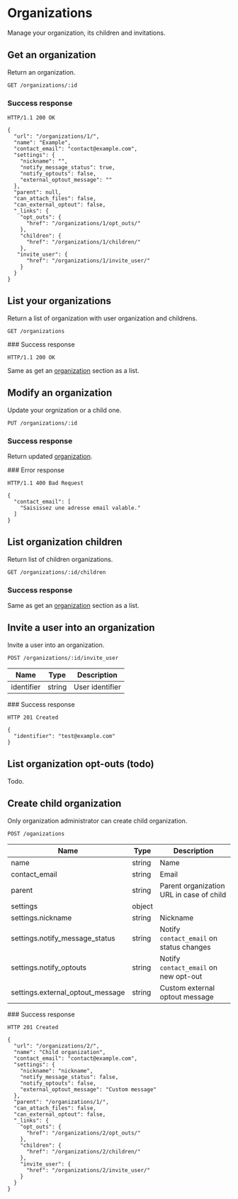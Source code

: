 # Organizations

Manage your organization, its children and invitations.

## Get an organization

Return an organization.

`GET /organizations/:id`

### Success response

`HTTP/1.1 200 OK`

  	{
      "url": "/organizations/1/",
      "name": "Example",
      "contact_email": "contact@example.com",
      "settings": {
        "nickname": "",
        "notify_message_status": true,
        "notify_optouts": false,
        "external_optout_message": ""
      },
      "parent": null,
      "can_attach_files": false,
      "can_external_optout": false,
      "_links": {
        "opt_outs": {
          "href": "/organizations/1/opt_outs/"
        },
        "children": {
          "href": "/organizations/1/children/"
        },
       "invite_user": {
          "href": "/organizations/1/invite_user/"
        }
      }
    }

## List your organizations

Return a list of organization with user organization and childrens.

`GET /organizations`

### Success response

`HTTP/1.1 200 OK`

Same as get an [organization](#get-an-organization) section as a list.

## Modify an organization

Update your orgnization or a child one.

`PUT /organizations/:id`

### Success response

Return updated [organization](#get-an-organization).

### Error response

`HTTP/1.1 400 Bad Request`

    {
      "contact_email": [
        "Saisissez une adresse email valable."
      ]
    }

## List organization children

Return list of children organizations.

`GET /organizations/:id/children`

### Success response

Same as get an [organization](#get-an-organization) section as a list.

## Invite a user into an organization

Invite a user into an organization.

`POST /organizations/:id/invite_user`

| Name       | Type     | Description     |
|------------|----------|-----------------|
| identifier | string   | User identifier |

### Success response

`HTTP 201 Created`

    {
      "identifier": "test@example.com"
    }

## List organization opt-outs (todo)

Todo.

## Create child organization

Only organization administrator can create child organization.

`POST /oganizations`

| Name                             | Type     | Description                              |
|----------------------------------|----------|------------------------------------------|
| name                             | string   | Name                                     |
| contact_email                    | string   | Email                                    |
| parent                           | string   | Parent organization URL in case of child |
| settings                         | object   |                                          |
| settings.nickname                | string   | Nickname                                 |
| settings.notify_message_status   | string   | Notify `contact_email` on status changes |
| settings.notify_optouts          | string   | Notify `contact_email` on new opt-out    |
| settings.external_optout_message | string   | Custom external optout message           |

### Success response

`HTTP 201 Created`

    {
      "url": "/organizations/2/",
      "name": "Child organization",
      "contact_email": "contact@example.com",
      "settings": {
        "nickname": "nickname",
        "notify_message_status": false,
        "notify_optouts": false,
        "external_optout_message": "Custom message"
      },
      "parent": "/organizations/1/",
      "can_attach_files": false,
      "can_external_optout": false,
      "_links": {
        "opt_outs": {
          "href": "/organizations/2/opt_outs/"
        },
        "children": {
          "href": "/organizations/2/children/"
        },
        "invite_user": {
          "href": "/organizations/2/invite_user/"
        }
      }
    }
